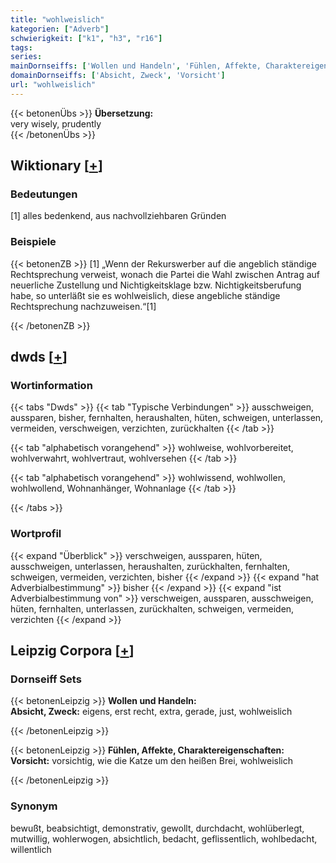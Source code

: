 ```yaml
---
title: "wohlweislich"
kategorien: ["Adverb"]
schwierigkeit: ["k1", "h3", "r16"]
tags:
series:
mainDornseiffs: ['Wollen und Handeln', 'Fühlen, Affekte, Charaktereigenschaften']
domainDornseiffs: ['Absicht, Zweck', 'Vorsicht']
url: "wohlweislich"
---
```


{{< betonenÜbs >}}
**Übersetzung:**  
very wisely, prudently  
{{< /betonenÜbs >}}

## Wiktionary [[+](https://de.wiktionary.org/wiki/wohlweislich)]

### Bedeutungen
[1] alles bedenkend, aus nachvollziehbaren Gründen  

### Beispiele
{{< betonenZB >}}
[1] „Wenn der Rekurswerber auf die angeblich ständige Rechtsprechung verweist, wonach die Partei die Wahl zwischen Antrag auf neuerliche Zustellung und Nichtigkeitsklage bzw. Nichtigkeitsberufung habe, so unterläßt sie es wohlweislich, diese angebliche ständige Rechtsprechung nachzuweisen.“[1]  

{{< /betonenZB >}}


## dwds [[+](https://www.dwds.de/wb/wohlweislich)]

### Wortinformation
{{< tabs "Dwds" >}}
{{< tab "Typische Verbindungen" >}}
ausschweigen, aussparen, bisher, fernhalten, heraushalten, hüten, schweigen, unterlassen, vermeiden, verschweigen, verzichten, zurückhalten
{{< /tab >}}

{{< tab "alphabetisch vorangehend" >}}
wohlweise, wohlvorbereitet, wohlverwahrt, wohlvertraut, wohlversehen
{{< /tab >}}

{{< tab "alphabetisch vorangehend" >}}
wohlwissend, wohlwollen, wohlwollend, Wohnanhänger, Wohnanlage
{{< /tab >}}

{{< /tabs >}}

### Wortprofil
{{< expand "Überblick" >}} verschweigen, aussparen, hüten, ausschweigen, unterlassen, heraushalten, zurückhalten, fernhalten, schweigen, vermeiden, verzichten, bisher {{< /expand >}}
{{< expand "hat Adverbialbestimmung" >}} bisher {{< /expand >}}
{{< expand "ist Adverbialbestimmung von" >}} verschweigen, aussparen, ausschweigen, hüten, fernhalten, unterlassen, zurückhalten, schweigen, vermeiden, verzichten {{< /expand >}}

## Leipzig Corpora [[+](https://corpora.uni-leipzig.de/en/res?word=wohlweislich&corpusId=deu_newscrawl-public_2018)]

### Dornseiff Sets
{{< betonenLeipzig >}}
**Wollen und Handeln:**  
**Absicht, Zweck:** eigens, erst recht, extra, gerade, just, wohlweislich  

{{< /betonenLeipzig >}}


{{< betonenLeipzig >}}
**Fühlen, Affekte, Charaktereigenschaften:**  
**Vorsicht:** vorsichtig, wie die Katze um den heißen Brei, wohlweislich  

{{< /betonenLeipzig >}}

### Synonym
bewußt, beabsichtigt, demonstrativ, gewollt, durchdacht, wohlüberlegt, mutwillig, wohlerwogen, absichtlich, bedacht, geflissentlich, wohlbedacht, willentlich

